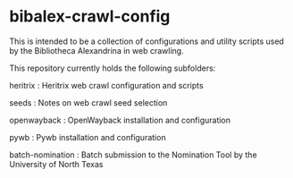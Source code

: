 # bibalex-crawl-config

This is intended to be a collection of configurations and utility
scripts used by the Bibliotheca Alexandrina in web crawling.

This repository currently holds the following subfolders:

heritrix
: Heritrix web crawl configuration and scripts

seeds
: Notes on web crawl seed selection

openwayback
: OpenWayback installation and configuration

pywb
: Pywb installation and configuration

batch-nomination
: Batch submission to the Nomination Tool by the University of North Texas
